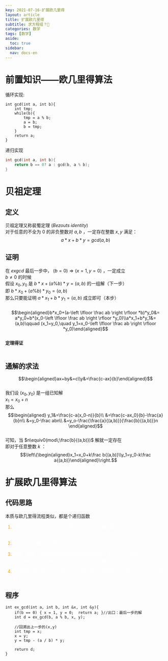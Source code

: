 ```yaml
---
key: 2021-07-16-扩展欧几里得
layout: article
title: 扩展欧几里得
subtitle: 求方程组？🤔
categories: 数学
tags: [数学]
aside:
  toc: true
sidebar:
  nav: docs-en
---
```


# 前置知识——欧几里得算法

循环实现: <br>

```
int gcd(int a, int b){
	int tmp;
	while(b){
		tmp = a % b;
		a = b;
		b = tmp;
	}
	return a;
}
```
递归实现<br>

```cpp
int gcd(int a, int b){
	return b == 0? a : gcd(b, a % b);
}
```

# 贝祖定理

## 定义

贝祖定理又称裴蜀定理 $(Bezouts\;identity)$<br>
对于任意的不全为 $0$ 的非负整数对 $a,b$ ，一定存在整数 $x,y$ 满足： $$a*x+b*y=gcd(a,b)$$

## 证明

在 $exgcd$ 最后一步中， $(b=0)\Rightarrow (x = 1, y = 0)$ ，一定成立<br>
$b\ne 0$ 的时候</br>
假设 $x_0,y_0$ 是 $b*x + (a \% b) * y = (a,b)$ 的一组解（下一步）<br>
即 $b * x_0 + (a \% b) * y_0 = (a,b)$<br>
那么只要能证明 $a * x_1 + b * y_1 = (a,b)$ 成立即可（本步）<br><br>
$$\begin{aligned}b*x_0+(a-\left \lfloor \frac ab \right \rfloor *b)*y_0&= a*y_0+b*(x_0-\left \lfloor \frac ab \right \rfloor *y_0)\\a*x_1+b*y_1&=(a,b)\qquad  (x_1=y_0,\quad y_1=x_0-\left \lfloor \frac ab \right \rfloor *y_0)\end{aligned}$$<br>
**定理得证**<br><br>

## 通解的求法  

$$\begin{aligned}ax+by&=c\\y&=\frac{c-ax}{b}\end{aligned}$$  
我们设 $(x_0,y_0)$ 是一组已知解  
$x_1=x_0+n$  
那么  
$$\begin{aligned}
	y_1&=\frac{c-a(x_0-n)}{b}\\
	&=\frac{c-ax_0}{b}-\frac{a}{b}n\\
	&=y_0-\frac abn\\
	&=y_o-\frac{\frac{a}{(a,b)}}{\frac{b}{(a,b)}}n
\end{aligned}$$  
可知，当 $n\equiv0(mod\;\frac{b}{(a,b)})$ 解就一定存在  
即对于任意整数 $k$ ：  
$$\left\{\begin{aligned}x_1=x_0+k\frac b{(a,b)}\\y_1=y_0-k\frac a{(a,b)}\end{aligned}\right.$$

# 扩展欧几里得算法

## 代码思路

本质与欧几里得流程类似，都是个递归函数<br>
<ol>
<li style="color: orange;"><p style="color: white;">设置递归出口，即上面说的“最后一步”，同时做出最后一步的东西：`{x = 1, y = 0; return a;}`</p></li>
<li style="color: orange;"><p style="color: white;">递归的本质是欧几里得，所以`d = exgcd(b, a % b, x, y);`</p></li>
<li style="color: orange;"><p style="color: white;">回溯，利用上面裴蜀定理证明过程的到的公式： $x_1=y_0,\quad y_1=x_0-\left \lfloor \frac ab \right \rfloor y_0$ 后续遍历(回溯)求 $(x,y)$</p></li>
<li style="color: orange;"><p style="color: white;">我们即然求出来了 $(a,b)$ 那么就可以用它，在最后一步进行`return d;`，得到 $(a,b)$</p></li>
</ol>

## 程序

```
int ex_gcd(int a, int b, int &x, int &y){
	if(b == 0) { x = 1, y = 0;  return a; }//出口：最后一步的解
	int d = ex_gcd(b, a % b, x, y);
	
	//回溯出上一步的(x,y)
	int tmp = x;
	x = y;
	y = tmp - (a / b) * y;
	
	return d;
}
```

